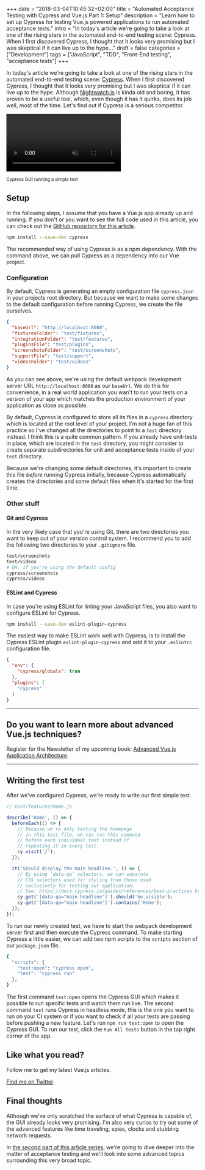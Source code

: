 +++
date = "2018-03-04T10:45:32+02:00"
title = "Automated Acceptance Testing with Cypress and Vue.js Part 1: Setup"
description = "Learn how to set up Cypress for testing Vue.js powered applications to run automated acceptance tests."
intro = "In today's article we're going to take a look at one of the rising stars in the automated end-to-end testing scene: Cypress. When I first discovered Cypress, I thought that it looks very promising but I was skeptical if it can live up to the hype..."
draft = false
categories = ["Development"]
tags = ["JavaScript", "TDD", "Front-End testing", "acceptance tests"]
+++

In today's article we're going to take a look at one of the rising stars in the automated end-to-end testing scene: [Cypress](https://www.cypress.io/). When I first discovered Cypress, I thought that it looks very promising but I was skeptical if it can live up to the hype. Although [Nightwatch.js](http://nightwatchjs.org/) is kinda old and boring, it has proven to be a useful tool, which, even though it has it quirks, does its job well, most of the time. Let's find out if Cypress is a serious competitor.

<div class="c-content__figure">
  <div class="c-content__broad">
    <video src="/videos/2018-03-04/cypress-gui.mp4" autoplay muted controls></video>
  </div>
  <p class="c-content__caption">
    <small>Cypress GUI running a simple test</small>
  </p>
</div>

## Setup

In the following steps, I assume that you have a Vue.js app already up and running. If you don't or you want to see the full code used in this article, you can check out the [GitHub repository for this article](https://github.com/maoberlehner/automated-acceptance-testing-with-cypress-and-vue).

```bash
npm install --save-dev cypress
```

The recommended way of using Cypress is as a npm dependency. With the command above, we can pull Cypress as a dependency into our Vue project.

### Configuration

By default, Cypress is generating an empty configuration file `cypress.json` in your projects root directory. But because we want to make some changes to the default configuration before running Cypress, we create the file ourselves.

```json
{
  "baseUrl": "http://localhost:8080",
  "fixturesFolder": "test/fixtures",
  "integrationFolder": "test/features",
  "pluginsFile": "test/plugins",
  "screenshotsFolder": "test/screenshots",
  "supportFile": "test/support",
  "videosFolder": "test/videos"
}
```

As you can see above, we're using the default webpack development server URL `http://localhost:8080` as our `baseUrl`. We do this for convenience, in a real world application you wan't to run your tests on a version of your app which matches the production environment of your application as close as possible.

By default, Cypress is configured to store all its files in a `cypress` directory which is located at the root level of your project. I'm not a huge fan of this practice so I've changed all the directories to point to a `test` directory instead. I think this is a quite common pattern. If you already have unit-tests in place, which are located in the `test` directory, you might consider to create separate subdirectories for unit and acceptance tests inside of your `test` directory.

Because we're changing some default directories, it's important to create this file _before_ running Cypress initially, because Cypress automatically creates the directories and some default files when it's started for the first time.

### Other stuff

#### Git and Cypress

In the very likely case that you're using Git, there are two directories you want to keep out of your version control system. I recommend you to add the following two directories to your `.gitignore` file.

```bash
test/screenshots
test/videos
# OR, if you're using the default config
cypress/screenshots
cypress/videos
```

#### ESLint and Cypress

In case you're using ESLint for linting your JavaScript files, you also want to configure ESLint for Cypress.

```bash
npm install --save-dev eslint-plugin-cypress
```

The easiest way to make ESLint work well with Cypress, is to install the Cypress ESLint plugin `eslint-plugin-cypress` and add it to your `.eslintrc` configuration file.

```json
{
  "env": {
    "cypress/globals": true
  },
  "plugins": [
    "cypress"
  ]
}
```

<div>
  <hr class="c-hr">
  <div class="c-service-info">
    <h2>Do you want to learn more about advanced Vue.js techniques?</h2>
    <p class="c-service-info__body">
      Register for the Newsletter of my upcoming book: <a class="c-anchor" href="https://oberlehner.us20.list-manage.com/subscribe?u=8476a98c5640f6c7b5530ea57&id=8b26bf120b" data-event-category="link" data-event-action="click: newsletter" data-event-label="Newsletter (article content)">Advanced Vue.js Application Architecture</a>.
    </p>
  </div>
  <hr class="c-hr">
</div>

## Writing the first test

After we've configured Cypress, we're ready to write our first simple test.

```js
// test/features/home.js

describe('Home', () => {
  beforeEach(() => {
    // Because we're only testing the homepage
    // in this test file, we can run this command
    // before each individual test instead of
    // repeating it in every test.
    cy.visit('/');
  });

  it('Should display the main headline.', () => {
    // By using `data-qa` selectors, we can separate
    // CSS selectors used for styling from those used
    // exclusively for testing our application.
    // See: https://docs.cypress.io/guides/references/best-practices.html#Selecting-Elements
    cy.get('[data-qa="main headline"]').should('be.visible');
    cy.get('[data-qa="main headline"]').contains('Home');
  });
});
```

To run our newly created test, we have to start the webpack development server first and then execute the Cypress command. To make starting Cypress a little easier, we can add two npm scripts to the `scripts` section of our `package.json` file.

```bash
{
  "scripts": {
    "test:open": "cypress open",
    "test": "cypress run"
  },
}
```

The first command `test:open` opens the Cypress GUI which makes it possible to run specific tests and watch them run live. The second command `test` runs Cypress in headless mode, this is the one you want to run on your CI system or if you want to check if all your tests are passing before pushing a new feature. Let's run `npm run test:open` to open the Cypress GUI. To run our test, click the `Run All Tests` button in the top right corner of the app.

<div class="c-content__broad">
  <div class="c-twitter-teaser">
    <div class="c-twitter-teaser__content">
      <h2 class="c-twitter-teaser__headline">Like what you read?</h2>
      <p class="c-twitter-teaser__body">
        Follow me to get my latest Vue.js articles.
      </p>
      <a class="c-button c-button--outline c-twitter-teaser__button" rel="nofollow" href="https://twitter.com/maoberlehner" data-event-category="link" data-event-action="click: contact" data-event-label="Twitter (article content)">
        Find me on Twitter
      </a>
    </div>
  </div>
</div>

## Final thoughts

Although we've only scratched the surface of what Cypress is capable of, the GUI already looks very promising. I'm also very curios to try out some of the advanced features like time traveling, spies, clocks and stubbing network requests.

In [the second part of this article series](https://markus.oberlehner.net/blog/automated-acceptance-testing-with-cypress-and-vue-network-stubs-and-timers/), we're going to dive deeper into the matter of acceptance testing and we'll look into some advanced topics surrounding this very broad topic.
